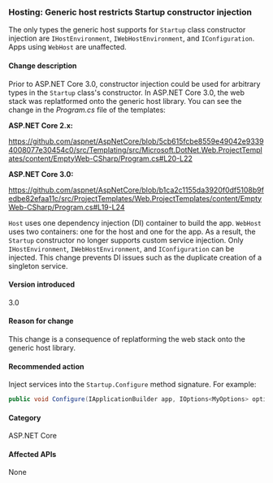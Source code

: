 ### Hosting: Generic host restricts Startup constructor injection

The only types the generic host supports for `Startup` class constructor injection are `IHostEnvironment`, `IWebHostEnvironment`, and `IConfiguration`. Apps using `WebHost` are unaffected.

#### Change description

Prior to ASP.NET Core 3.0, constructor injection could be used for arbitrary types in the `Startup` class's constructor. In ASP.NET Core 3.0, the web stack was replatformed onto the generic host library. You can see the change in the *Program.cs* file of the templates:

**ASP.NET Core 2.x:**

https://github.com/aspnet/AspNetCore/blob/5cb615fcbe8559e49042e93394008077e30454c0/src/Templating/src/Microsoft.DotNet.Web.ProjectTemplates/content/EmptyWeb-CSharp/Program.cs#L20-L22

**ASP.NET Core 3.0:**

https://github.com/aspnet/AspNetCore/blob/b1ca2c1155da3920f0df5108b9fedbe82efaa11c/src/ProjectTemplates/Web.ProjectTemplates/content/EmptyWeb-CSharp/Program.cs#L19-L24

`Host` uses one dependency injection (DI) container to build the app. `WebHost` uses two containers: one for the host and one for the app. As a result, the `Startup` constructor no longer supports custom service injection. Only `IHostEnvironment`, `IWebHostEnvironment`, and `IConfiguration` can be injected. This change prevents DI issues such as the duplicate creation of a singleton service.

#### Version introduced

3.0

#### Reason for change

This change is a consequence of replatforming the web stack onto the generic host library.

#### Recommended action

Inject services into the `Startup.Configure` method signature. For example:

```csharp
public void Configure(IApplicationBuilder app, IOptions<MyOptions> options)
```

#### Category

ASP.NET Core

#### Affected APIs

None

<!-- 

#### Affected APIs

Not detectable via API analysis

-->
